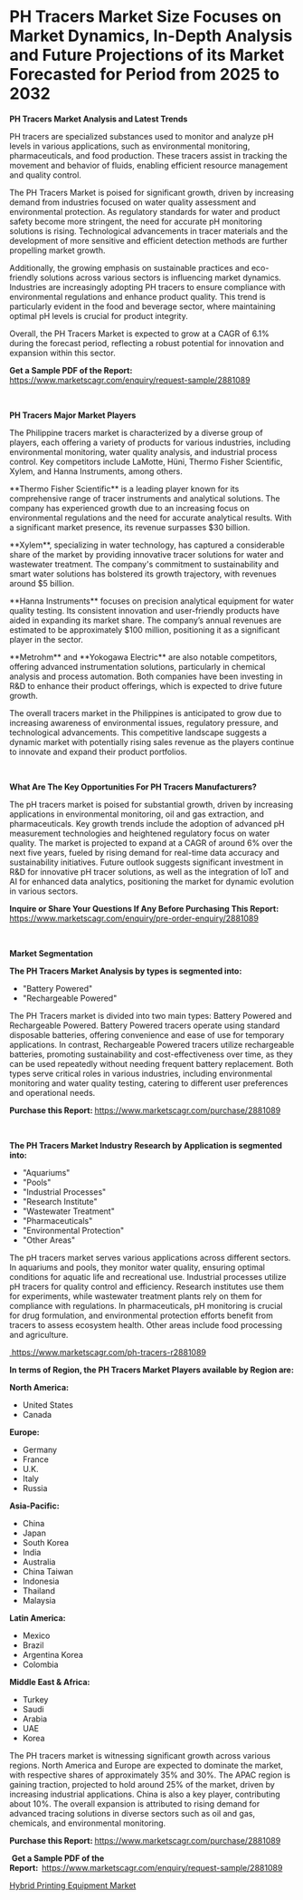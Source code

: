 <p><h1>PH Tracers Market Size Focuses on Market Dynamics, In-Depth Analysis and Future Projections of its Market Forecasted for Period from 2025 to 2032</h1></p><p><strong>PH Tracers Market Analysis and Latest Trends</strong></p>
<p><p>PH tracers are specialized substances used to monitor and analyze pH levels in various applications, such as environmental monitoring, pharmaceuticals, and food production. These tracers assist in tracking the movement and behavior of fluids, enabling efficient resource management and quality control.</p><p>The PH Tracers Market is poised for significant growth, driven by increasing demand from industries focused on water quality assessment and environmental protection. As regulatory standards for water and product safety become more stringent, the need for accurate pH monitoring solutions is rising. Technological advancements in tracer materials and the development of more sensitive and efficient detection methods are further propelling market growth.</p><p>Additionally, the growing emphasis on sustainable practices and eco-friendly solutions across various sectors is influencing market dynamics. Industries are increasingly adopting PH tracers to ensure compliance with environmental regulations and enhance product quality. This trend is particularly evident in the food and beverage sector, where maintaining optimal pH levels is crucial for product integrity.</p><p>Overall, the PH Tracers Market is expected to grow at a CAGR of 6.1% during the forecast period, reflecting a robust potential for innovation and expansion within this sector.</p></p>
<p><strong>Get a Sample PDF of the Report:&nbsp;</strong> <a href="https://www.marketscagr.com/enquiry/request-sample/2881089?utm_campaign=2940&utm_medium=2&utm_source=Github&utm_content=ia&utm_term=12032025&utm_id=ph-tracers">https://www.marketscagr.com/enquiry/request-sample/2881089</a></p>
<p>&nbsp;</p>
<p><strong>PH Tracers Major Market Players</strong></p>
<p><p>The Philippine tracers market is characterized by a diverse group of players, each offering a variety of products for various industries, including environmental monitoring, water quality analysis, and industrial process control. Key competitors include LaMotte, Hüni, Thermo Fisher Scientific, Xylem, and Hanna Instruments, among others.</p><p>**Thermo Fisher Scientific** is a leading player known for its comprehensive range of tracer instruments and analytical solutions. The company has experienced growth due to an increasing focus on environmental regulations and the need for accurate analytical results. With a significant market presence, its revenue surpasses $30 billion.</p><p>**Xylem**, specializing in water technology, has captured a considerable share of the market by providing innovative tracer solutions for water and wastewater treatment. The company's commitment to sustainability and smart water solutions has bolstered its growth trajectory, with revenues around $5 billion.</p><p>**Hanna Instruments** focuses on precision analytical equipment for water quality testing. Its consistent innovation and user-friendly products have aided in expanding its market share. The company’s annual revenues are estimated to be approximately $100 million, positioning it as a significant player in the sector.</p><p>**Metrohm** and **Yokogawa Electric** are also notable competitors, offering advanced instrumentation solutions, particularly in chemical analysis and process automation. Both companies have been investing in R&D to enhance their product offerings, which is expected to drive future growth.</p><p>The overall tracers market in the Philippines is anticipated to grow due to increasing awareness of environmental issues, regulatory pressure, and technological advancements. This competitive landscape suggests a dynamic market with potentially rising sales revenue as the players continue to innovate and expand their product portfolios.</p></p>
<p>&nbsp;</p>
<p><strong>What Are The Key Opportunities For PH Tracers Manufacturers?</strong></p>
<p><p>The pH tracers market is poised for substantial growth, driven by increasing applications in environmental monitoring, oil and gas extraction, and pharmaceuticals. Key growth trends include the adoption of advanced pH measurement technologies and heightened regulatory focus on water quality. The market is projected to expand at a CAGR of around 6% over the next five years, fueled by rising demand for real-time data accuracy and sustainability initiatives. Future outlook suggests significant investment in R&D for innovative pH tracer solutions, as well as the integration of IoT and AI for enhanced data analytics, positioning the market for dynamic evolution in various sectors.</p></p>
<p><strong>Inquire or Share Your Questions If Any Before Purchasing This Report:</strong> <a href="https://www.marketscagr.com/enquiry/pre-order-enquiry/2881089?utm_campaign=2940&utm_medium=2&utm_source=Github&utm_content=ia&utm_term=12032025&utm_id=ph-tracers">https://www.marketscagr.com/enquiry/pre-order-enquiry/2881089</a></p>
<p>&nbsp;</p>
<p><strong>Market Segmentation</strong></p>
<p><strong>The PH Tracers Market Analysis by types is segmented into:</strong></p>
<p><ul><li>"Battery Powered"</li><li>"Rechargeable Powered"</li></ul></p>
<p><p>The PH Tracers market is divided into two main types: Battery Powered and Rechargeable Powered. Battery Powered tracers operate using standard disposable batteries, offering convenience and ease of use for temporary applications. In contrast, Rechargeable Powered tracers utilize rechargeable batteries, promoting sustainability and cost-effectiveness over time, as they can be used repeatedly without needing frequent battery replacement. Both types serve critical roles in various industries, including environmental monitoring and water quality testing, catering to different user preferences and operational needs.</p></p>
<p><strong>Purchase this Report:&nbsp;</strong><a href="https://www.marketscagr.com/purchase/2881089?utm_campaign=2940&utm_medium=2&utm_source=Github&utm_content=ia&utm_term=12032025&utm_id=ph-tracers">https://www.marketscagr.com/purchase/2881089</a></p>
<p>&nbsp;</p>
<p><strong>The PH Tracers Market Industry Research by Application is segmented into:</strong></p>
<p><ul><li>"Aquariums"</li><li>"Pools"</li><li>"Industrial Processes"</li><li>"Research Institute"</li><li>"Wastewater Treatment"</li><li>"Pharmaceuticals"</li><li>"Environmental Protection"</li><li>"Other Areas"</li></ul></p>
<p><p>The pH tracers market serves various applications across different sectors. In aquariums and pools, they monitor water quality, ensuring optimal conditions for aquatic life and recreational use. Industrial processes utilize pH tracers for quality control and efficiency. Research institutes use them for experiments, while wastewater treatment plants rely on them for compliance with regulations. In pharmaceuticals, pH monitoring is crucial for drug formulation, and environmental protection efforts benefit from tracers to assess ecosystem health. Other areas include food processing and agriculture.</p></p>
<p><a href="https://www.marketscagr.com/ph-tracers-r2881089?utm_campaign=2940&utm_medium=2&utm_source=Github&utm_content=ia&utm_term=12032025&utm_id=ph-tracers">&nbsp;https://www.marketscagr.com/ph-tracers-r2881089</a></p>
<p><strong>In terms of Region, the PH Tracers Market Players available by Region are:</strong></p>
<p>
    <p> <strong> North America: </strong>
        <ul>
            <li>United States</li>
            <li>Canada</li>
        </ul>
        </p> 
    <p> <strong> Europe: </strong>
        <ul>
            <li>Germany</li>
            <li>France</li>
            <li>U.K.</li>
            <li>Italy</li>
            <li>Russia</li>
        </ul>
        </p> 
    <p> <strong> Asia-Pacific: </strong>
        <ul>
            <li>China</li>
            <li>Japan</li>
            <li>South Korea</li>
            <li>India</li>
            <li>Australia</li>
            <li>China Taiwan</li>
            <li>Indonesia</li>
            <li>Thailand</li>
            <li>Malaysia</li>
        </ul>
        </p> 
    <p> <strong> Latin America: </strong>
        <ul>
            <li>Mexico</li>
            <li>Brazil</li>
            <li>Argentina Korea</li>
            <li>Colombia</li>
        </ul>
        </p> 
    <p> <strong> Middle East & Africa: </strong>
        <ul>
            <li>Turkey</li>
            <li>Saudi</li>
            <li>Arabia</li>
            <li>UAE</li>
            <li>Korea</li>
        </ul>
    </p>
    </p>
<p><p>The PH tracers market is witnessing significant growth across various regions. North America and Europe are expected to dominate the market, with respective shares of approximately 35% and 30%. The APAC region is gaining traction, projected to hold around 25% of the market, driven by increasing industrial applications. China is also a key player, contributing about 10%. The overall expansion is attributed to rising demand for advanced tracing solutions in diverse sectors such as oil and gas, chemicals, and environmental monitoring.</p></p>
<p><strong>Purchase this Report: </strong><a href="https://www.marketscagr.com/purchase/2881089?utm_campaign=2940&utm_medium=2&utm_source=Github&utm_content=ia&utm_term=12032025&utm_id=ph-tracers">https://www.marketscagr.com/purchase/2881089</a></p>
<p>&nbsp;<strong>Get a Sample PDF of the Report:&nbsp;&nbsp;</strong><a href="https://www.marketscagr.com/enquiry/request-sample/2881089?utm_campaign=2940&utm_medium=2&utm_source=Github&utm_content=ia&utm_term=12032025&utm_id=ph-tracers">https://www.marketscagr.com/enquiry/request-sample/2881089</a></p>
<p><strong></strong></p>
<p><p><a href="https://github.com/OlenFleming68/Market-Research-Report-List-1/blob/main/hybrid-printing-equipment-market.md?utm_campaign=2940&utm_medium=2&utm_source=Github&utm_content=ia&utm_term=12032025&utm_id=ph-tracers">Hybrid Printing Equipment Market</a></p></p>